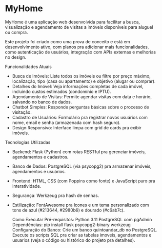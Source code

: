 # MyHome
MyHome é uma aplicação web desenvolvida para facilitar a busca, visualização e agendamento de visitas a imóveis disponíveis para aluguel ou compra.

Este projeto foi criado como uma prova de conceito e está em desenvolvimento ativo, com planos pra adicionar mais funcionalidades, como autenticação de usuários, integração com APIs externas e melhorias no design.

Funcionalidades Atuais
- Busca de Imóveis: Liste todos os imóveis ou filtre por preço máximo, localização, tipo (casa ou apartamento) e objetivo (alugar ou comprar).
- Detalhes do Imóvel: Veja informações completas de cada imóvel, incluindo custos estimados (condomínio e IPTU).
- Agendamento de Visitas: Permite agendar visitas com data e horário, salvando no banco de dados.
- Chatbot Simples: Responde perguntas básicas sobre o processo de visitação.
- Cadastro de Usuários: Formulário pra registrar novos usuários com nome, email e senha (armazenada com hash seguro).
- Design Responsivo: Interface limpa com grid de cards pra exibir imóveis.
  
Tecnologias Utilizadas
- Backend: Flask (Python) com rotas RESTful pra gerenciar imóveis, agendamentos e cadastros.
- Banco de Dados: PostgreSQL (via psycopg2) pra armazenar imóveis, agendamentos e usuários.
- Frontend: HTML, CSS (com Poppins como fonte) e JavaScript puro pra interatividade.
- Segurança: Werkzeug pra hash de senhas.
- Estilização: FontAwesome pra ícones e um tema personalizado com tons de azul (#213644, #2980b9) e dourado (#c6ab7c).

  Como Executar
Pré-requisitos:
Python 3.11
PostgreSQL com pgAdmin
Dependências: pip install flask psycopg2-binary werkzeug
Configuração do Banco:
Crie um banco quintoandar_db no PostgreSQL.
Execute os scripts SQL pra criar as tabelas imoveis, agendamentos e usuarios (veja o código ou histórico do projeto pra detalhes).
